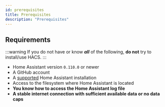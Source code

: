 ```yaml
---
id: prerequisites
title: Prerequisites
description: "Prerequisites"
---
```


## Requirements

:::warning
If you do not have or know **_all_** of the following, **do not** try to install/use HACS.
:::

- Home Assistant version `0.110.0` or newer
- A GitHub account
- A [supported](https://github.com/home-assistant/architecture/blob/master/adr/0012-define-supported-installation-method.md) Home Assistant installation
- Access to the filesystem where Home Assistant is located
- **You know how to access the Home Assistant log file**
- **A stable internet connection with sufficient available data or no data caps**
